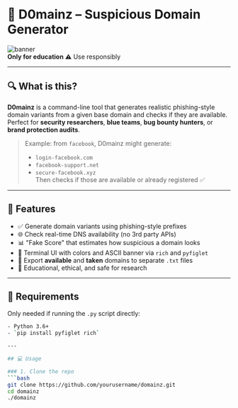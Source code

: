 # 🧠 D0mainz – Suspicious Domain Generator

![banner](https://img.shields.io/badge/Made_by-Jull3Hax0r-green?style=flat-square)  
**Only for education** ⚠️ Use responsibly

---

## 🔍 What is this?

**D0mainz** is a command-line tool that generates realistic phishing-style domain variants from a given base domain and checks if they are available.  
Perfect for **security researchers**, **blue teams**, **bug bounty hunters**, or **brand protection audits**.

> Example: from `facebook`, D0mainz might generate:
> - `login-facebook.com`
> - `facebook-support.net`
> - `secure-facebook.xyz`  
> Then checks if those are available or already registered ✅

---

## 🚀 Features

- ✅ Generate domain variants using phishing-style prefixes
- 🌐 Check real-time DNS availability (no 3rd party APIs)
- 📊 "Fake Score" that estimates how suspicious a domain looks
- 🎨 Terminal UI with colors and ASCII banner via `rich` and `pyfiglet`
- 💾 Export **available** and **taken** domains to separate `.txt` files
- 🧪 Educational, ethical, and safe for research

---

## 🔧 Requirements
Only needed if running the `.py` script directly:

```bash
- Python 3.6+
- `pip install pyfiglet rich`

---

## 💻 Usage

### 1. Clone the repo
```bash
git clone https://github.com/yourusername/domainz.git
cd domainz
./domainz

